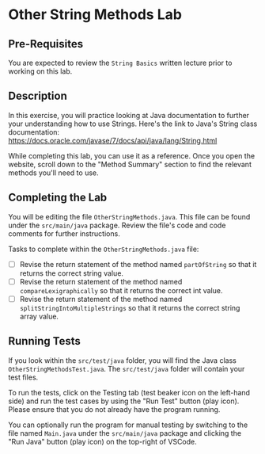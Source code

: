 # Other String Methods Lab

## Pre-Requisites
You are expected to review the `String Basics` written lecture prior to working on this lab.

## Description
In this exercise, you will practice looking at Java documentation to further your understanding how to use Strings. Here's the link to Java's String class documentation: https://docs.oracle.com/javase/7/docs/api/java/lang/String.html 

While completing this lab, you can use it as a reference. Once you open the website, scroll down to the "Method Summary" section to find the relevant methods you'll need to use. 

## Completing the Lab
You will be editing the file `OtherStringMethods.java`. This file can be found under the `src/main/java` package. Review the file's code and code comments for further instructions.

Tasks to complete within the `OtherStringMethods.java` file:
- [ ] Revise the return statement of the method named `partOfString` so that it returns the correct string value.
- [ ] Revise the return statement of the method named `compareLexigraphically` so that it returns the correct int value.
- [ ] Revise the return statement of the method named `splitStringIntoMultipleStrings` so that it returns the correct string array value.

## Running Tests
If you look within the `src/test/java` folder, you will find the Java class `OtherStringMethodsTest.java`. The `src/test/java` folder will contain your test files.  

To run the tests, click on the Testing tab (test beaker icon on the left-hand side) and run the test cases by using the "Run Test" button (play icon). Please ensure that you do not already have the program running.

You can optionally run the program for manual testing by switching to the file named `Main.java` under the `src/main/java` package and clicking the "Run Java" button (play icon) on the top-right of VSCode.